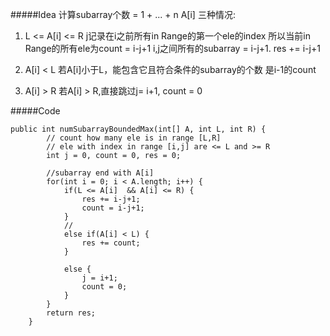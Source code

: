 #####Idea
计算subarray个数 = 1 + ... + n
A[i] 三种情况:

1. L <= A[i] <= R 
    j记录在i之前所有in Range的第一个ele的index
    所以当前in Range的所有ele为count = i-j+1
    i,j之间所有的subarray = i-j+1. res += i-j+1

            
2. A[i] < L
    若A[i]小于L，能包含它且符合条件的subarray的个数 是i-1的count

3. A[i] > R
    若A[i] > R,直接跳过j= i+1, count = 0

#####Code


```
public int numSubarrayBoundedMax(int[] A, int L, int R) {
        // count how many ele is in range [L,R]
        // ele with index in range [i,j] are <= L and >= R
        int j = 0, count = 0, res = 0;
        
        //subarray end with A[i]
        for(int i = 0; i < A.length; i++) {
            if(L <= A[i]  && A[i] <= R) {
                res += i-j+1;
                count = i-j+1;
            } 
            // 
            else if(A[i] < L) {
                res += count;
            } 
            
            else {
                j = i+1;
                count = 0;
            }
        }
        return res;
    }
```

